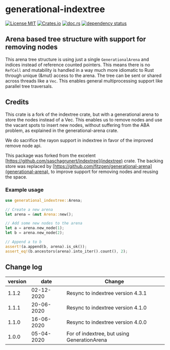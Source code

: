 # generational-indextree

[![License MIT](https://img.shields.io/badge/license-MIT-blue.svg)](https://gitlab.com/barry.van.acker/generational-indextree/-/blob/master/LICENSE)
[![Crates.io](https://img.shields.io/crates/v/generational-indextree.svg)](https://crates.io/crates/generational-indextree)
[![doc.rs](https://docs.rs/generational-indextree/badge.svg)](https://docs.rs/generational-indextree)
[![dependency status](https://deps.rs/repo/gitlab/barry.van.acker/generational-indextree/status.svg)](https://deps.rs/repo/gitlab/barry.van.acker/generational-indextree)

## Arena based tree structure with support for removing nodes

This arena tree structure is using just a single `GenerationalArena` and indices 
instead of reference counted pointers. This means there
is no `RefCell` and mutability is handled in a way much more idiomatic to Rust
through unique (&mut) access to the arena. The tree can be sent or shared across
threads like a `Vec`. This enables general multiprocessing support like parallel
tree traversals.

## Credits

This crate is a fork of the indextree crate, but with a generational arena to store the nodes instead of a Vec. This
enables us to remove nodes and use the vacant spots to insert new nodes, without suffering from the ABA problem, as 
explained in the generational-arena crate.

We do sacrifice the rayon support in indextree in favor of the improved remove node api.

This package was forked from the excelent [https://github.com/saschagrunert/indextree](indextree) crate.
The backing store was replaced by [https://github.com/fitzgen/generational-arena](generational-arena), to improve
support for removing nodes and reusing the space.

### Example usage

```rust
use generational_indextree::Arena;

// Create a new arena
let arena = &mut Arena::new();

// Add some new nodes to the arena
let a = arena.new_node(1);
let b = arena.new_node(2);

// Append a to b
assert!(a.append(b, arena).is_ok());
assert_eq!(b.ancestors(arena).into_iter().count(), 2);
```

## Change log

version | date        | Change
---     | ---         | ---
1.1.2   | 02-12-2020  | Resync to indextree version 4.3.1
1.1.1   | 20-06-2020  | Resync to indextree version 4.1.0
1.1.0   | 16-06-2020  | Resync to indextree version 4.0.0
1.0.0   | 05-04-2020  | For of indextree, but using GenerationArena
